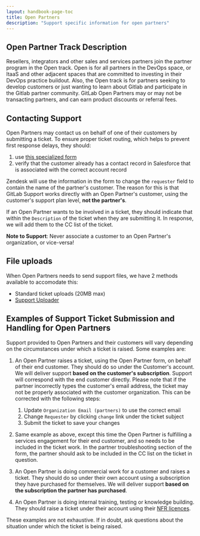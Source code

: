```yaml
---
layout: handbook-page-toc
title: Open Partners
description: "Support specific information for open partners"
---
```


## Open Partner Track Description

Resellers, integrators and other sales and services partners join the
partner program in the Open track. Open is for all partners in the DevOps
space, or ItaaS and other adjacent spaces that are committed to investing
in their DevOps practice buildout. Also, the Open track is for partners seeking
to develop customers or just wanting to learn about Gitlab and participate in
the Gitlab partner community. GitLab Open Partners may or may not be
transacting partners, and can earn product discounts or referral fees.

## Contacting Support

Open Partners may contact us on behalf of one of their customers by submitting
a ticket. To ensure proper
ticket routing, which helps to prevent first response delays, they should:

1. use [this specialized form](https://support.gitlab.com/hc/en-us/requests/new?ticket_form_id=360000818199)
1. verify that the customer already has a contact record in Salesforce that is
   associated with the correct account record

Zendesk will use the information in the form to change the `requester` field to
contain the name of the partner's customer. The reason for this is that GitLab
Support works directly with an Open Partner's customer, using the customer's
support plan level, **not the partner's**. 

If an Open Partner wants to be involved in a ticket, they should indicate that
within the `Description` of the ticket when they are submitting it. In
response, we will add them to the CC list of the ticket.

**Note to Support**: Never associate a customer to an Open Partner's
organization, or vice-versa!

## File uploads

When Open Partners needs to send support files, we have 2 methods
available to accomodate this:

* Standard ticket uploads (20MB max)
* [Support Uploader](https://about.gitlab.com/support/providing-large-files.html#support-uploader)

## Examples of Support Ticket Submission and Handling for Open Partners

Support provided to Open Partners and their customers will vary depending on
the circumstances under which a ticket is raised. Some examples are:

1. An Open Partner raises a ticket, using the Open Partner form, on behalf of
   their end customer. They should do so under the Customer's account. We will
   deliver support **based on the customer's subscription**. Support will
   correspond with the end customer directly. Please note that if the partner
   incorrectly types the customer's email address, the ticket may not be
   properly associated with the customer organization. This can be corrected
   with the following steps:

    1. Update `Organization Email (partners)` to use the correct email
    1. Change `Requester` by clicking `change` link under the ticket subject
    1. Submit the ticket to save your changes

1. Same example as above, except this time the Open Partner is fulfilling a
   services engagement for their end customer, and so needs to be included in
   the ticket work. In the partner troubleshooting section of the form, the
   partner should ask to be included in the CC list on the ticket in question.

1. An Open Partner is doing commercial work for a customer and raises a
   ticket. They should do so under their own account using a subscription
   they have purchased for themselves. We will deliver support **based on the
   subscription the partner has purchased**.

1. An Open Partner is doing internal training, testing or knowledge
   building. They should raise a ticket under their account using their
   [NFR licences](https://about.gitlab.com/handbook/resellers/#nfr-programpolicy).

These examples are not exhaustive. If in doubt, ask questions about the
situation under which the ticket is being raised.

